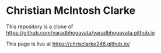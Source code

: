 # Christian McIntosh Clarke
This repository is a clone of https://github.com/varadbhogayata/varadbhogayata.github.io 

This page is live at https://chrisclarke246.github.io/
